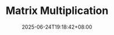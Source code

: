 ---
weight: 120
title: "Matrix Multiplication"
description: ""
icon: "article"
date: "2025-06-24T19:18:42+08:00"
lastmod: "2025-06-24T19:18:42+08:00"
draft: true
toc: true
---
